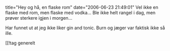 title="Hey og hå, en flaske rom"
date="2006-06-23 21:49:01"
Vel ikke en flaske med rom, men flaske med vodka... Ble ikke helt rangel i dag, men prøver sterkere igjen i morgen...

Har funnet ut at jeg ikke liker gin and tonic. Burn og jæger var faktisk ikke så ille.

[[!tag  generelt

